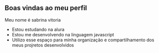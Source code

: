## Boas vindas ao meu perfil 

Meu nome é sabrina vitoria

- Estou estudando na alura
- Estou me desenvolvendo na linguagem javascript
- Utilizo esse espaço para minha organização e compartilhamento dos meus projretos desenvolvidos
